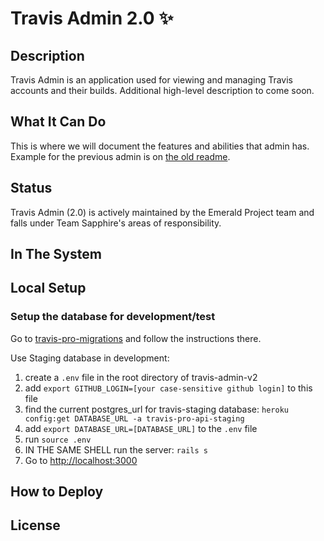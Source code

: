 # Travis Admin 2.0 :sparkles:

## Description
Travis Admin is an application used for viewing and managing Travis accounts and their builds. Additional high-level description to come soon.

## What It Can Do
This is where we will document the features and abilities that admin has. Example for the previous admin is on [the old readme](https://github.com/travis-pro/travis-admin#things-it-can-do).

## Status
Travis Admin (2.0) is actively maintained by the Emerald Project team and falls under Team Sapphire's areas of responsibility.

## In The System

## Local Setup
### Setup the database for development/test
Go to [travis-pro-migrations](https://github.com/travis-pro/travis-pro-migrations) and follow the instructions there.

Use Staging database in development:

1. create a `.env` file in the root directory of travis-admin-v2
2. add `export GITHUB_LOGIN=[your case-sensitive github login]` to this file
3. find the current postgres_url for travis-staging database: `heroku config:get DATABASE_URL -a travis-pro-api-staging`
4. add `export DATABASE_URL=[DATABASE_URL]` to the `.env` file
5. run `source .env`
6. IN THE SAME SHELL run the server: `rails s`
7. Go to <http://localhost:3000>

## How to Deploy

## License
